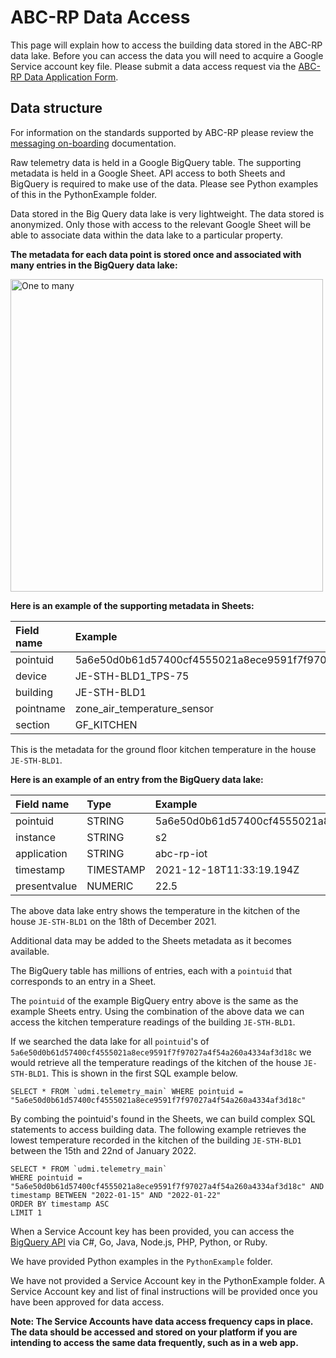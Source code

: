 # ABC-RP Data Access

This page will explain how to access the building data stored in the ABC-RP data lake.
Before you can access the data you will need to acquire a Google Service account key file.
Please submit a data access request via the [ABC-RP Data Application Form](https://www.github.com "ABC-RP").

## Data structure

For information on the standards supported by ABC-RP please review the [messaging on-boarding](https://github.com/abc-rp/messaging-onboarding) documentation.

Raw telemetry data is held in a Google BigQuery table.
The supporting metadata is held in a Google Sheet.
API access to both Sheets and BigQuery is required to make use of the data.
Please see Python examples of this in the PythonExample folder.

Data stored in the Big Query data lake is very lightweight.
The data stored is anonymized.
Only those with access to the relevant Google Sheet will be able to associate data within the data lake to a particular property. 

**The metadata for each data point is stored once and associated with many entries in the BigQuery data lake:**

<img width="500" alt="One to many" src="https://abc-rp.com/wp-content/uploads/2022/01/onetomany.png">

**Here is an example of the supporting metadata in Sheets:**

| Field name    |  Example |
| :------------ |:-----|
| pointuid         | 5a6e50d0b61d57400cf4555021a8ece9591f7f97027a4f54a260a4334af3d18c |
| device      | JE-STH-BLD1_TPS-75 |
| building   | JE-STH-BLD1 |
| pointname  | zone_air_temperature_sensor |
| section   | GF_KITCHEN |

This is the metadata for the ground floor kitchen temperature in the house `JE-STH-BLD1`.

**Here is an example of an entry from the BigQuery data lake:**


| Field name    | Type            | Example |
| :------------ |:---------------| :-----|
| pointuid          | STRING| 5a6e50d0b61d57400cf4555021a8ece9591f7f97027a4f54a260a4334af3d18c |
| instance      | STRING        |   s2 |
| application   | STRING        |    abc-rp-iot |
| timestamp     | TIMESTAMP       |    2021-12-18T11:33:19.194Z |
| presentvalue  | NUMERIC       |    22.5 |

The above data lake entry shows the temperature in the kitchen of the house `JE-STH-BLD1` on the 18th of December 2021.

Additional data may be added to the Sheets metadata as it becomes available.

The BigQuery table has millions of entries, each with a `pointuid` that corresponds to an entry in a Sheet.

The `pointuid` of the example BigQuery entry above is the same as the example Sheets entry.
Using the combination of the above data we can access the kitchen temperature readings of the building `JE-STH-BLD1`. 

If we searched the data lake for all `pointuid`'s of `5a6e50d0b61d57400cf4555021a8ece9591f7f97027a4f54a260a4334af3d18c` we would retrieve all the temperature readings of the kitchen of the house `JE-STH-BLD1`.
This is shown in the first SQL example below.

```
SELECT * FROM `udmi.telemetry_main` WHERE pointuid = "5a6e50d0b61d57400cf4555021a8ece9591f7f97027a4f54a260a4334af3d18c"
```

By combing the pointuid's found in the Sheets, we can build complex SQL statements to access building data.
The following example retrieves the lowest temperature recorded in the kitchen of the building `JE-STH-BLD1` between the 15th and 22nd of January 2022.

```
SELECT * FROM `udmi.telemetry_main` 
WHERE pointuid = "5a6e50d0b61d57400cf4555021a8ece9591f7f97027a4f54a260a4334af3d18c" AND timestamp BETWEEN "2022-01-15" AND "2022-01-22"  
ORDER BY timestamp ASC 
LIMIT 1
```

When a Service Account key has been provided, you can access the [BigQuery API](https://cloud.google.com/bigquery/docs/quickstarts/quickstart-client-libraries#client-libraries-install-python "BigQuery API") via C#, Go, Java, Node.js, PHP, Python, or Ruby. 

We have provided Python examples in the `PythonExample` folder. 

We have not provided a Service Account key in the PythonExample folder.
A Service Account key and list of final instructions will be provided once you have been approved for data access. 

**Note: The Service Accounts have data access frequency caps in place. The data should be accessed and stored on your platform if you are intending to access the same data frequently, such as in a web app.**